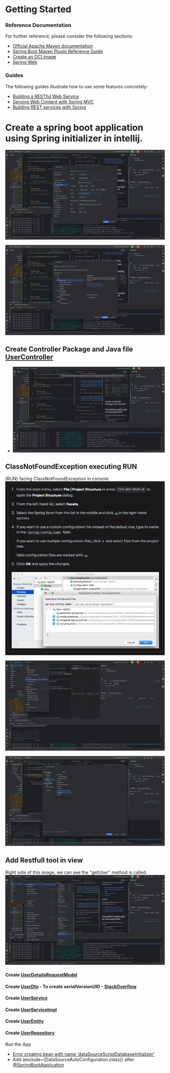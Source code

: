 # Getting Started

### Reference Documentation

For further reference, please consider the following sections:

* [Official Apache Maven documentation](https://maven.apache.org/guides/index.html)
* [Spring Boot Maven Plugin Reference Guide](https://docs.spring.io/spring-boot/docs/3.1.0/maven-plugin/reference/html/)
* [Create an OCI image](https://docs.spring.io/spring-boot/docs/3.1.0/maven-plugin/reference/html/#build-image)
* [Spring Web](https://docs.spring.io/spring-boot/docs/3.1.0/reference/htmlsingle/#web)

### Guides

The following guides illustrate how to use some features concretely:

* [Building a RESTful Web Service](https://spring.io/guides/gs/rest-service/)
* [Serving Web Content with Spring MVC](https://spring.io/guides/gs/serving-web-content/)
* [Building REST services with Spring](https://spring.io/guides/tutorials/rest/)

# Create a spring boot application using Spring initializer in intellij.

![img_4.png](img_4.png)

![img_5.png](img_5.png)

## Create Controller Package and Java file [UserController](src/main/java/com/appsdeveloperblog/app/ws/mobileappws/ui/controller/UserController.java)
* ![img_6.png](img_6.png)

## ClassNotFoundException executing RUN
(RUN) facing ClassNotFoundException in console
![img.png](img.png)

![img_1.png](img_1.png)

![img_2.png](img_2.png)

## Add Restfull tool in view
Right side of this image, we can see the "getUser" method is called.
![img_3.png](img_3.png)

#### Create [UserDetailsRequestModel](src/main/java/com/appsdeveloperblog/app/ws/mobileappws/ui/model/request/UserDetailsRequestModel.java)
#### Create [UserDto](src/main/java/com/appsdeveloperblog/app/ws/shared/dto/UserDto.java) - To create serialVersionUID - [StackOverflow](https://stackoverflow.com/a/36007392)
#### Create [UserService](src/main/java/com/appsdeveloperblog/app/ws/service/UserService.java)
#### Create [UserServiceImpl](src/main/java/com/appsdeveloperblog/app/ws/service/impl/UserServiceImpl.java)
#### Create [UserEntity](src/main/java/com/appsdeveloperblog/app/ws/io/entity/UserEntity.java)
#### Create [UserRepository](src/main/java/com/appsdeveloperblog/app/ws/repository/UserRepository.java)

Run the App
- [Error creating bean with name 'dataSourceScriptDatabaseInitializer'](https://stackoverflow.com/a/31199853)
- Add (exclude={DataSourceAutoConfiguration.class}) after [@SpringBootApplication](src/main/java/com/appsdeveloperblog/app/ws/mobileappws/MobileAppWsApplication.java)

